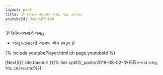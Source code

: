 ```yaml
---
layout: post
title: ૐ શાશ્વત સ્થાનાંવે નમહ ૧૦૮ ટાઈમ્સ
youtubeId: DvorkGTnImU
---
```

 
 
 ૐ ઉર્ધવગથમાંને નમહ  
 
 -  જેનું બ્રહ્માંડથી આગળ એક સ્વરૂપ છે 
 
  
 
  
 
 
 
 
 
 


{% include youtubePlayer.html id=page.youtubeId %}
 
[Next]({{ site.baseurl }}{% link  split2/_posts/2016-08-02-ૐ વિવિકતાય નમહ ૧૦૮ ટાઈમ્સ.md%})
 
